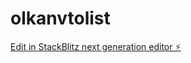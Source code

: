 # olkanvtolist

[Edit in StackBlitz next generation editor ⚡️](https://stackblitz.com/~/github.com/VolkanTasbent/olkanvtolist)